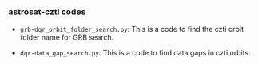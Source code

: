 ### astrosat-czti codes

+ `grb-dqr_orbit_folder_search.py`: This is a code to find the czti orbit folder name for GRB search.

+ `dqr-data_gap_search.py`: This is a code to find data gaps in czti orbits.
